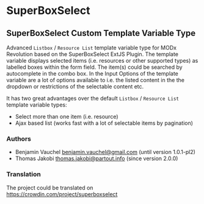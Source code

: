 # SuperBoxSelect
## SuperBoxSelect Custom Template Variable Type

Advanced `Listbox` / `Resource List` template variable type for MODx Revolution 
based on the SuperBoxSelect ExtJS Plugin. The template variable displays 
selected items (i.e. resources or other supported types) as labelled boxes 
within the form field. The item(s) could be searched by autocomplete in the 
combo box. In the Input Options of the template variable are a lot of options 
available to i.e. the listed content in the the dropdown or restrictions of the 
selectable content etc.

It has two great advantages over the default `Listbox` / `Resource List` 
template variable types:
- Select more than one item (i.e. resource)
- Ajax based list (works fast with a lot of selectable items by pagination)

### Authors

- Benjamin Vauchel <benjamin.vauchel@gmail.com> (until version 1.0.1-pl2)
- Thomas Jakobi <thomas.jakobi@partout.info> (since version 2.0.0)

### Translation

The project could be translated on https://crowdin.com/project/superboxselect